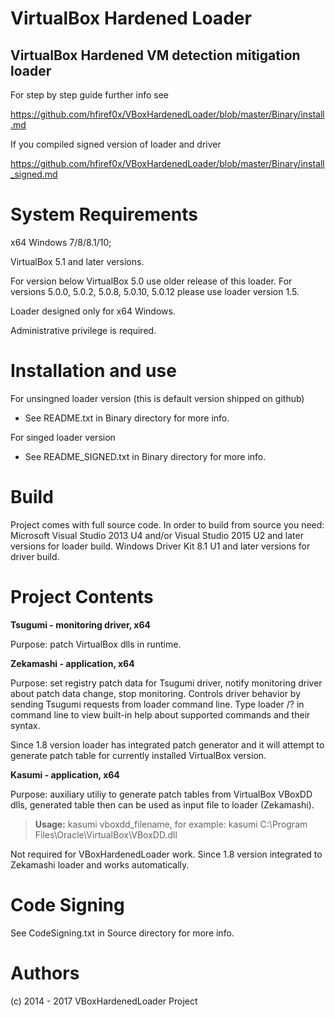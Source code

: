 
# VirtualBox Hardened Loader
## VirtualBox Hardened VM detection mitigation loader

For step by step guide further info see

https://github.com/hfiref0x/VBoxHardenedLoader/blob/master/Binary/install.md

If you compiled signed version of loader and driver 

https://github.com/hfiref0x/VBoxHardenedLoader/blob/master/Binary/install_signed.md

# System Requirements

x64 Windows 7/8/8.1/10;

VirtualBox 5.1 and later versions.

For version below VirtualBox 5.0 use older release of this loader.
For versions 5.0.0, 5.0.2, 5.0.8, 5.0.10, 5.0.12 please use loader version 1.5.

Loader designed only for x64 Windows.

Administrative privilege is required.


# Installation and use

For unsingned loader version (this is default version shipped on github) 
+ See README.txt in Binary directory for more info.

For singed loader version 
+ See README_SIGNED.txt in Binary directory for more info.


# Build 

Project comes with full source code.
In order to build from source you need:
Microsoft Visual Studio 2013 U4 and/or Visual Studio 2015 U2 and later versions for loader build.
Windows Driver Kit 8.1 U1 and later versions for driver build.


# Project Contents

**Tsugumi - monitoring driver, x64** 

Purpose: patch VirtualBox dlls in runtime.

**Zekamashi - application, x64**

Purpose: set registry patch data for Tsugumi driver, notify monitoring driver about patch data change, stop monitoring. Controls driver behavior by sending Tsugumi requests from loader command line. Type loader /? in command line to view built-in help about supported commands and their syntax.

Since 1.8 version loader has integrated patch generator and it will attempt to generate patch table for currently installed VirtualBox version.

**Kasumi - application, x64**

Purpose: auxiliary utiliy to generate patch tables from VirtualBox VBoxDD dlls, generated table then can be used as input file to loader (Zekamashi).

> **Usage:** kasumi vboxdd_filename, for example: kasumi C:\Program Files\Oracle\VirtualBox\VBoxDD.dll

Not required for VBoxHardenedLoader work. Since 1.8 version integrated to Zekamashi loader and works automatically.


# Code Signing

See CodeSigning.txt in Source directory for more info.


# Authors

(c) 2014 - 2017 VBoxHardenedLoader Project
